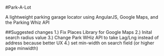 #Park-A-Lot

A lightweight parking garage locator using AngularJS, Google Maps, and the Parking Whiz API

##Suggested changes
1.) Fix Places Library for Google Maps
2.) Inital search radius value
3.) Change Park WHiz API to take Lag/Lng instead of address because better UX
4.) set min-width on search field (or higher page minwidth)


